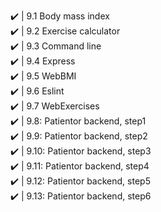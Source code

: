 ✔️ | 9.1 Body mass index <br>
✔️ | 9.2 Exercise calculator<br>
✔️ | 9.3 Command line <br>
✔️ | 9.4 Express <br>
✔️ | 9.5 WebBMI <br>
✔️ | 9.6 Eslint <br>
✔️ | 9.7 WebExercises <br>
✔️ | 9.8: Patientor backend, step1 <br>
✔️ | 9.9: Patientor backend, step2 <br>
✔️ | 9.10: Patientor backend, step3 <br>
✔️ | 9.11: Patientor backend, step4 <br>
✔️ | 9.12: Patientor backend, step5 <br>
✔️ | 9.13: Patientor backend, step6 <br>

